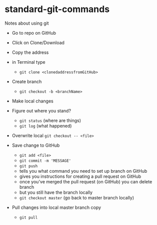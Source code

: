 # standard-git-commands
Notes about using git

- Go to repo on GitHub
- Click on Clone/Download
- Copy the address
- in Terminal type 
  - `git clone <clonedaddressfromGitHub>`

- Create branch
  - `git checkout -b <branchName>`

- Make local changes

- Figure out where you stand? 
  - `git status` (where are things)
  - `git log` (what happened)

- Overwrite local
  `git checkout -- <file>`

- Save change to GitHub
  - `git add <file>`
  - `git commit -m 'MESSAGE'`
  - `git push`
  - tells you what command you need to set up branch on GitHub
  - gives you instructions for creating a pull request on GitHub
  - once you've merged the pull request (on GitHub) you can delete branch
  - but you still have the branch locally
  - `git checkout master` (go back to master branch locally)

- Pull changes into local master branch copy
  - `git pull`
